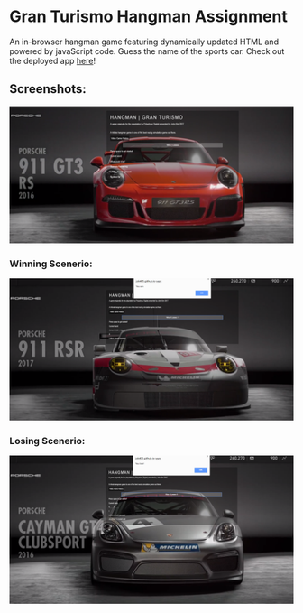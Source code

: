 # Gran Turismo Hangman Assignment

An in-browser hangman game featuring dynamically updated HTML and powered by javaScript code.
Guess the name of the sports car.
Check out the deployed app [here](https://jok405.github.io/Hangman/)!

## Screenshots:
![Gran Turismo Hangman](/assets/screenshots/porsche.png)

### Winning Scenerio:
![Win](/assets/screenshots/win.png)

### Losing Scenerio: 
![Loss](/assets/screenshots/loss.png)
